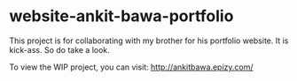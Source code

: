 # website-ankit-bawa-portfolio
This project is for collaborating with my brother for his portfolio website. It is kick-ass. So do take a look.


To view the WIP project, you can visit: http://ankitbawa.epizy.com/
